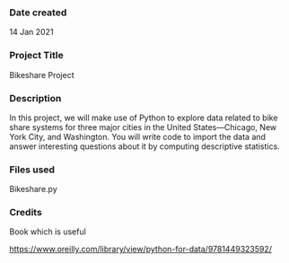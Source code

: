 ### Date created
14 Jan 2021

### Project Title
Bikeshare Project

### Description
In this project, we will make use of Python to explore data related to bike share systems for three major cities in the United States—Chicago, New York City, and Washington. You will write code to import the data and answer interesting questions about it by computing descriptive statistics.
### Files used
Bikeshare.py

### Credits
Book which is useful 

https://www.oreilly.com/library/view/python-for-data/9781449323592/


